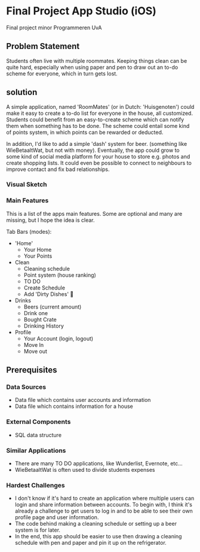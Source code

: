 # Final Project App Studio (iOS)
Final project minor Programmeren UvA

## Problem Statement
Students often live with multiple roommates. Keeping things clean can be quite hard, especially when using paper and pen to draw out an to-do scheme for everyone, which in turn gets lost. 


## solution
A simple application, named 'RoomMates' (or in Dutch: 'Huisgenoten') could make it easy to create a to-do list for everyone in the house, all customized. Students could benefit from an easy-to-create scheme which can notify them when something has to be done. The scheme could entail some kind of points system, in which points can be rewarded or deducted. 

In addition, I'd like to add a simple 'dash' system for beer. (something like WieBetaaltWat, but not with money). Eventually, the app could grow to some kind of social media platform for your house to store e.g. photos and create shopping lists. It could even be possible to connect to neighbours to improve contact and fix bad relationships.

### Visual Sketch



### Main Features
This is a list of the apps main features. Some are optional and many are missing, but I hope the idea is clear.

Tab Bars (modes):
* 'Home'
  * Your Home
  * Your Points
* Clean
  * Cleaning schedule
  * Point system (house ranking)
  * TO DO
  * Create Schedule
  * Add 'Dirty Dishes' :sponge:
* Drinks
  * Beers (current amount)
  * Drink one
  * Bought Crate
  * Drinking History
* Profile
  * Your Account (login, logout)
  * Move In
  * Move out


## Prerequisites

### Data Sources
* Data file which contains user accounts and information
* Data file which contains information for a house 

### External Components
* SQL data structure

### Similar Applications
* There are many TO DO applications, like Wunderlist, Evernote, etc...
* WieBetaaltWat is often used to divide students expenses

### Hardest Challenges
* I don't know if it's hard to create an application where multiple users can login and share information between accounts. To begin with, I think it's already a challenge to get users to log in and to be able to see their own profile page and user information.
* The code behind making a cleaning schedule or setting up a beer system is for later.
* In the end, this app should be easier to use then drawing a cleaning schedule with pen and paper and pin it up on the refrigerator.



